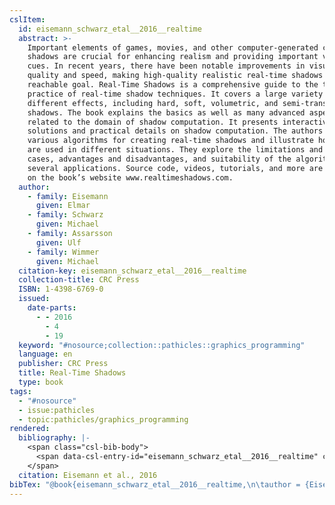 ```yaml
---
cslItem:
  id: eisemann_schwarz_etal__2016__realtime
  abstract: >-
    Important elements of games, movies, and other computer-generated content,
    shadows are crucial for enhancing realism and providing important visual
    cues. In recent years, there have been notable improvements in visual
    quality and speed, making high-quality realistic real-time shadows a
    reachable goal. Real-Time Shadows is a comprehensive guide to the theory and
    practice of real-time shadow techniques. It covers a large variety of
    different effects, including hard, soft, volumetric, and semi-transparent
    shadows. The book explains the basics as well as many advanced aspects
    related to the domain of shadow computation. It presents interactive
    solutions and practical details on shadow computation. The authors compare
    various algorithms for creating real-time shadows and illustrate how they
    are used in different situations. They explore the limitations and failure
    cases, advantages and disadvantages, and suitability of the algorithms in
    several applications. Source code, videos, tutorials, and more are available
    on the book’s website www.realtimeshadows.com.
  author:
    - family: Eisemann
      given: Elmar
    - family: Schwarz
      given: Michael
    - family: Assarsson
      given: Ulf
    - family: Wimmer
      given: Michael
  citation-key: eisemann_schwarz_etal__2016__realtime
  collection-title: CRC Press
  ISBN: 1-4398-6769-0
  issued:
    date-parts:
      - - 2016
        - 4
        - 19
  keyword: "#nosource;collection::pathicles::graphics_programming"
  language: en
  publisher: CRC Press
  title: Real-Time Shadows
  type: book
tags:
  - "#nosource"
  - issue:pathicles
  - topic:pathicles/graphics_programming
rendered:
  bibliography: |-
    <span class="csl-bib-body">
      <span data-csl-entry-id="eisemann_schwarz_etal__2016__realtime" class="csl-entry">Eisemann, E., Schwarz, M., Assarsson, U., &#38; Wimmer, M. 2016. <i>Real-Time Shadows</i>. CRC Press.</span>
    </span>
  citation: Eisemann et al., 2016
bibTex: "@book{eisemann_schwarz_etal__2016__realtime,\n\tauthor = {Eisemann, Elmar and Schwarz, Michael and Assarsson, Ulf and Wimmer, Michael},\n\tseries = {CRC {Press}},\n\tyear = {2016},\n\tmonth = {apr 19},\n\tpublisher = {CRC Press},\n\ttitle = {Real-{Time} {Shadows}},\n}\n\n"
---
```

